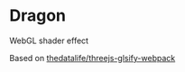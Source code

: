# Dragon

WebGL shader effect

Based on [thedatalife/threejs-glsify-webpack](https://github.com/thedatalife/threejs-glsify-webpack)

